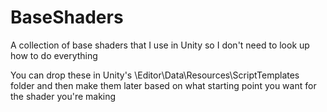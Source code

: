 # BaseShaders
A collection of base shaders that I use in Unity so I don't need to look up how to do everything

You can drop these in Unity's \Editor\Data\Resources\ScriptTemplates folder and then make them later based on what starting point you want for the shader you're making
